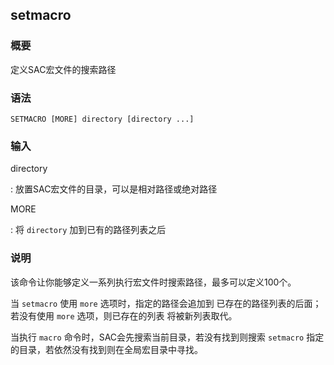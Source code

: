 ## setmacro 

### 概要

定义SAC宏文件的搜索路径

### 语法

``` {.bash}
SETMACRO [MORE] directory [directory ...]
```

### 输入

directory

:   放置SAC宏文件的目录，可以是相对路径或绝对路径

MORE

:   将 `directory` 加到已有的路径列表之后

### 说明

该命令让你能够定义一系列执行宏文件时搜索路径，最多可以定义100个。

当 `setmacro` 使用 `more` 选项时，指定的路径会追加到
已存在的路径列表的后面；若没有使用 `more` 选项，则已存在的列表
将被新列表取代。

当执行 `macro` 命令时，SAC会先搜索当前目录，若没有找到则搜索 `setmacro`
指定的目录，若依然没有找到则在全局宏目录中寻找。
